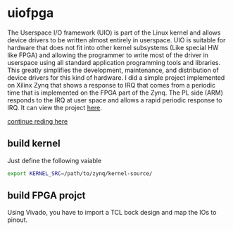 
# uiofpga

The Userspace I/O framework (UIO) is part of the Linux kernel and allows device drivers to be written almost entirely in userspace. UIO is suitable for hardware that does not fit into other kernel subsystems (Like special HW like FPGA) and allowing the programmer to write most of the driver in userspace using all standard application programming tools and libraries. This greatly simplifies the development, maintenance, and distribution of device drivers for this kind of hardware. I did a simple project implemented on Xilinx Zynq that shows a response to IRQ that comes from a periodic time that is implemented on the FPGA part of the Zynq. The PL side (ARM) responds to the IRQ at user space and allows a rapid periodic response to IRQ.  It can view the project [here](https://github.com/yairgd/uiofpga).

[continue reding here](https://yairgd.github.io/2020/02/linux-uio-driver-to-handle-with-irq-source/)

## build kernel
Just define the following vaiable
```bash
export KERNEL_SRC=/path/to/zynq/kernel-source/
```

## build FPGA projct
Using Vivado, you have to import a TCL bock design and map the IOs to pinout.
